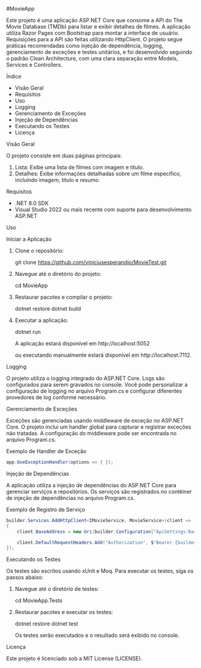 #MovieApp

Este projeto é uma aplicação ASP.NET Core que consome a API do The Movie Database (TMDb) para listar e exibir detalhes de filmes. A aplicação utiliza Razor Pages com Bootstrap para montar a interface de usuário. Requisições para a API são feitas utilizando HttpClient. O projeto segue práticas recomendadas como injeção de dependência, logging, gerenciamento de exceções e testes unitários, e foi desenvolvido seguindo o padrão Clean Architecture, com uma clara separação entre Models, Services e Controllers.

Índice

- Visão Geral
- Requisitos
- Uso
- Logging
- Gerenciamento de Exceções
- Injeção de Dependências
- Executando os Testes
- Licença

Visão Geral

O projeto consiste em duas páginas principais:
1. Lista: Exibe uma lista de filmes com imagem e título.
2. Detalhes: Exibe informações detalhadas sobre um filme específico, incluindo imagem, título e resumo.

Requisitos

- .NET 8.0 SDK
- Visual Studio 2022 ou mais recente com suporte para desenvolvimento ASP.NET

Uso

Iniciar a Aplicação

1. Clone o repositório:

   git clone https://github.com/viniciusesperandio/MovieTest.git

2. Navegue até o diretório do projeto:

   cd MovieApp

3. Restaurar pacotes e compilar o projeto:

   dotnet restore
   dotnet build

4. Executar a aplicação:

   dotnet run

   A aplicação estará disponível em http://localhost:5052
   
   ou executando manualmente estará disponível em http://localhost:7112.

Logging

O projeto utiliza o logging integrado do ASP.NET Core. Logs são configurados para serem gravados no console. Você pode personalizar a configuração de logging no arquivo Program.cs e configurar diferentes provedores de log conforme necessário.

Gerenciamento de Exceções

Exceções são gerenciadas usando middleware de exceção no ASP.NET Core. O projeto inclui um handler global para capturar e registrar exceções não tratadas. A configuração do middleware pode ser encontrada no arquivo Program.cs.

Exemplo de Handler de Exceção

```csharp
app.UseExceptionHandler(options => { });
```

Injeção de Dependências

A aplicação utiliza a injeção de dependências do ASP.NET Core para gerenciar serviços e repositórios. Os serviços são registrados no contêiner de injeção de dependências no arquivo Program.cs.

Exemplo de Registro de Serviço

```csharp
builder.Services.AddHttpClient<IMovieService, MovieService>(client =>
{
    client.BaseAddress = new Uri(builder.Configuration["ApiSettings:BaseUrl"]);

    client.DefaultRequestHeaders.Add("Authorization", $"Bearer {builder.Configuration["ApiSettings:ApiToken"]}");
});
```

Executando os Testes

Os testes são escritos usando xUnit e Moq. Para executar os testes, siga os passos abaixo:

1. Navegue até o diretório de testes:

   cd MovieApp.Tests

2. Restaurar pacotes e executar os testes:

   dotnet restore
   dotnet test

   Os testes serão executados e o resultado será exibido no console.

Licença

Este projeto é licenciado sob a MIT License (LICENSE).
